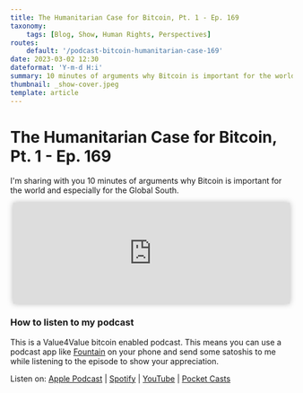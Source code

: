 ```yaml
---
title: The Humanitarian Case for Bitcoin, Pt. 1 - Ep. 169
taxonomy:
    tags: [Blog, Show, Human Rights, Perspectives]
routes:
    default: '/podcast-bitcoin-humanitarian-case-169'
date: 2023-03-02 12:30
dateformat: 'Y-m-d H:i'
summary: 10 minutes of arguments why Bitcoin is important for the world and especially for the Global South.
thumbnail: _show-cover.jpeg
template: article
---
```


# The Humanitarian Case for Bitcoin, Pt. 1 - Ep. 169

I'm sharing with you 10 minutes of arguments why Bitcoin is important for the world and especially for the Global South. 

<iframe src="https://www.vodio.fr/frameplay.php?idref=25738&urlref=1" style="border: 0px none; box-shadow: rgba(0, 0, 0, 0.28) 0px 0px 10px; width: calc(100% - 10px); height: 180px; margin-left: 5px; padding: 0;" scrolling="no"></iframe>


### How to listen to my podcast

This is a Value4Value bitcoin enabled podcast. This means you can use a podcast app like [Fountain](https://fountain.fm) on your phone and send some satoshis to me while listening to the episode to show your appreciation. 

Listen on: [Apple Podcast](https://podcasts.apple.com/at/podcast/the-anita-posch-show-a-bitcoin-only-podcast/id1432576313) | [Spotify](https://open.spotify.com/show/0EJu3cMWF0AMxeO8NMH71z) | [YouTube](https://www.youtube.com/playlist?list=PL2zepPkogWotoUrb4T2XjLHa3SGHT5IX-) | [Pocket Casts](https://pca.st/YYPf) 


